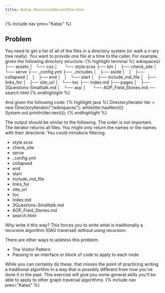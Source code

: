```yaml
---
title: Katas.RecursiveDecentIterator
---
```

{% include nav prev="Katas" %}
## Problem
You need to get a list of all of the files in a directory system (or walk a n-ary tree really).
You want to provide one file at a time to the caller. For example, given the following directory
structure:
{% highlight terminal %}
wikispaces/
├── assets
│   └── css
│       └── style.scss
├── bin
│   ├── check_site
│   └── serve
├── _config.yml
├── _includes
│   ├── aside
│   │   ├── collapsed
│   │   ├── end
│   │   └── start
│   ├── include_md_file
│   ├── links_for
│   ├── site_url
│   └── toc
├── index.md
├── pages
│   ├── 3Questions-Smalltalk.md
│   └── aop
│       └── AOP_Field_Stones.md
── search.html
{% endhighlight %}

And given the following code:
{% highlight java %}
DirectoryIterator iter = new DirectoryIterator("/wikispaces");
while(iter.hasNext())
   System.out.println(iter.next());
{% endhighlight %}

The output should be similar to the following. The order is not important. The iterator returns all files.
You might only return the names or the names with their directorie. You could introduce filtering.
* style.scss
* check_site
* serve
* _config.yml
* collapsed
* end
* start
* include_md_file
* links_for
* site_url
* toc
* index.md
* 3Questions-Smalltalk.md
* AOP_Field_Stones.md
* search.html

Why write it this way? This forces you to write what is traditionally a recursive algorithm (DAG traversal) without using recursion.

There are other ways to address this problem:
* The Visitor Pattern
* Passing in an interface or block of code to apply to each node

While you can certainly do these, that misses the point of practicing writing a traditional algorithm in a way that is possibly different from how you've done it in the past. This exercise will give you some general skills you'll be able to apply to other graph traversal algorithms.
{% include nav prev="Katas" %}
